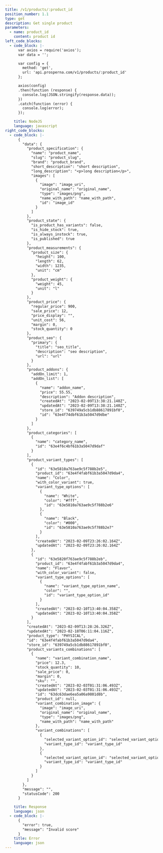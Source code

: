 ```yaml
---
title: /v1/products/:product_id
position_number: 1.1
type: get
description: Get single product
parameters:
  - name: product_id
    content: product id
left_code_blocks:
  - code_block: |-
      var axios = require('axios');
      var data = '';

      var config = {
        method: 'get',
        url: 'api.prosperna.com/v1/products/:product_id'
      };

      axios(config)
      .then(function (response) {
        console.log(JSON.stringify(response.data));
      })
      .catch(function (error) {
        console.log(error);
      });

    title: NodeJS
    language: javascript
right_code_blocks:
  - code_block: |-
      {
        "data": {
          "product_specification": {
            "name": "product_name",
            "slug": "product_slug",
            "brand": "product_brand",
            "short_description": "short description",
            "long_description": "<p>long description</p>",
            "images": [
              {
                "image": "image_uri",
                "original_name": "original_name",
                "type": "images/png",
                "name_with_path": "name_with_path",
                "id": "image_id"
              }
            ]
          },
          "product_state": {
            "is_product_has_variants": false,
            "is_hide_stock": true,
            "is_always_instock": true,
            "is_published": true
          },
          "product_measurements": {
            "product_size": {
              "height": 100,
              "length": 62,
              "width": 1235,
              "unit": "cm"
            },
            "product_weight": {
              "weight": 45,
              "unit": "l"
            }
          },
          "product_price": {
            "regular_price": 900,
            "sale_price": 12,
            "price_display": "",
            "unit_cost": 56,
            "margin": 0,
            "stock_quantity": 0
          },
          "product_seo": {
            "primary": {
              "title": "seo_title",
              "description": "seo description",
              "url": "url"
            }
          },
          "product_addons": {
            "addOn_limit": 1,
            "addOn_list": [
              {
                "name": "addon_name",
                "price": 55.55,
                "description": "Addon description",
                "createdAt": "2023-02-09T13:38:21.140Z",
                "updatedAt": "2023-02-09T13:38:21.140Z",
                "store_id": "639749a5cb1db88617891bf0",
                "id": "63e4f74dbf61b3a5047d9dbe"
              }
            ]
          },
          "product_categories": [
            {
              "name": "category_name",
              "id": "63e4f6c4bf61b3a5047d9daf"
            }
          ],
          "product_variant_types": [
            {
              "id": "63e5810a763ae9c5f788b2e5",
              "product_id": "63e4f4fabf61b3a5047d9da4",
              "name": "Color",
              "with_color_variant": true,
              "variant_type_options": [
                {
                  "name": "White",
                  "color": "#fff",
                  "id": "63e5810a763ae9c5f788b2e6"
                },
                {
                  "name": "Black",
                  "color": "#000",
                  "id": "63e5810a763ae9c5f788b2e7"
                }
              ],
              "createdAt": "2023-02-09T23:26:02.164Z",
              "updatedAt": "2023-02-09T23:26:02.164Z"
            },
            {
              "id": "63e5820f763ae9c5f788b2eb",
              "product_id": "63e4f4fabf61b3a5047d9da4",
              "name": "Flavor",
              "with_color_variant": false,
              "variant_type_options": [
                {
                  "name": "variant_type_option_name",
                  "color": "",
                  "id": "variant_type_option_id"
                }
              ],
              "createdAt": "2023-02-10T13:40:04.358Z",
              "updatedAt": "2023-02-10T13:40:04.358Z"
            }
          ],
          "createdAt": "2023-02-09T13:28:26.326Z",
          "updatedAt": "2023-02-18T06:11:04.116Z",
          "product_type": "PHYSICAL",
          "id": "63e4f4fabf61b3a5047d9da4",
          "store_id": "639749a5cb1db88617891bf0",
          "product_variants_combinations": [
            {
              "name": "variant_combination_name",
              "price": 12.3,
              "stock_quantity": 10,
              "sale_price": 0,
              "margin": 0,
              "sku": "",
              "createdAt": "2023-02-03T01:31:06.493Z",
              "updatedAt": "2023-02-03T01:31:06.493Z",
              "id": "63dc63dae6ea5a06a9801d8b",
              "product_id": null,
              "variant_combination_image": {
                "image": "image_uri",
                "original_name": "original_name",
                "type": "images/png",
                "name_with_path": "name_with_path"
              },
              "variant_combinations": [
                {
                  "selected_variant_option_id": "selected_variant_option_id",
                  "variant_type_id": "variant_type_id"
                },
                {
                  "selected_variant_option_id": "selected_variant_option_id",
                  "variant_type_id": "variant_type_id"
                }
              ]
            }
          ]
        },
        "message": "",
        "statusCode": 200
      }

    title: Response
    language: json
  - code_block: |-
      {
        "error": true,
        "message": "Invalid score"
      }
    title: Error
    language: json
---
```

